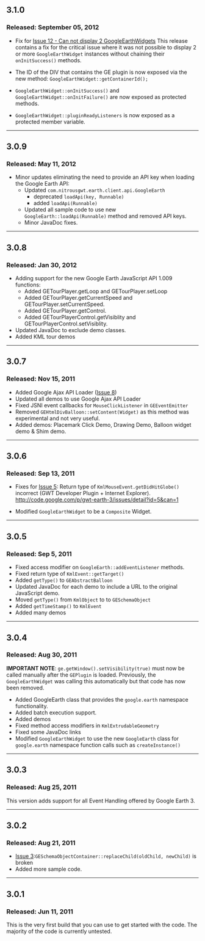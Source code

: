 ## 3.1.0 ##
### Released: September 05, 2012 ###
  * Fix for [Issue 12 - Can not display 2 GoogleEarthWidgets](http://code.google.com/p/gwt-earth-3/issues/detail?id=12)
This release contains a fix for the critical issue where it was not possible to display 2 or more `GoogleEarthWidget` instances without chaining their `onInitSuccess()` methods.

  * The ID of the DIV that contains the GE plugin is now exposed via the new method: `GoogleEarthWidget::getContainerId();`

  * `GoogleEarthWidget::onInitSuccess()` and `GoogleEarthWidget::onInitFailure()` are now exposed as protected methods.

  * `GoogleEarthWidget::pluginReadyListeners` is now exposed as a protected member variable.

---

## 3.0.9 ##
### Released: May 11, 2012 ###
  * Minor updates eliminating the need to provide an API key when loading the Google Earth API:
    * Updated `com.nitrousgwt.earth.client.api.GoogleEarth`
      * deprecated `loadApi(key, Runnable)`
      * added `loadApi(Runnable)`
    * Updated all sample code to use new `GoogleEarth::loadApi(Runnable)` method and removed API keys.
    * Minor JavaDoc fixes.

---

## 3.0.8 ##
### Released: Jan 30, 2012 ###
  * Adding support for the new Google Earth JavaScript API 1.009 functions:
    * Added GETourPlayer.getLoop and GETourPlayer.setLoop
    * Added GETourPlayer.getCurrentSpeed and GETourPlayer.setCurrentSpeed.
    * Added GETourPlayer.getControl.
    * Added GETourPlayerControl.getVisiblity and GETourPlayerControl.setVisiblity.
  * Updated JavaDoc to exclude demo classes.
  * Added KML tour demos

---

## 3.0.7 ##
### Released: Nov 15, 2011 ###
  * Added Google Ajax API Loader ([Issue 8](https://code.google.com/p/gwt-earth-3/issues/detail?id=8))
  * Updated all demos to use Google Ajax API Loader
  * Fixed JSNI event callbacks for `MouseClickListener` in `GEEventEmitter`
  * Removed `GEHtmlDivBalloon::setContent(Widget)` as this method was experimental and not very useful.
  * Added demos: Placemark Click Demo, Drawing Demo, Balloon widget demo & Shim demo.

---

## 3.0.6 ##
### Released: Sep 13, 2011 ###
  * Fixes for [Issue 5](https://code.google.com/p/gwt-earth-3/issues/detail?id=5): Return type of `KmlMouseEvent.getDidHitGlobe()` incorrect (GWT Developer Plugin + Internet Explorer). http://code.google.com/p/gwt-earth-3/issues/detail?id=5&can=1

  * Modified `GoogleEarthWidget` to be a `Composite` Widget.

---

## 3.0.5 ##
### Released: Sep 5, 2011 ###
  * Fixed access modifier on `GoogleEarth::addEventListener` methods.
  * Fixed return type of `KmlEvent::getTarget()`
  * Added `getType()` to `GEAbstractBalloon`
  * Updated JavaDoc for each demo to include a URL to the original JavaScript demo.
  * Moved `getType()` from `KmlObject` to to `GESchemaObject`
  * Added `getTimeStamp()` to `KmlEvent`
  * Added many demos

---

## 3.0.4 ##
### Released: Aug 30, 2011 ###
**IMPORTANT NOTE**: `ge.getWindow().setVisibility(true)` must now be called manually after the `GEPlugin` is loaded. Previously, the `GoogleEarthWidget` was calling this automatically but that code has now been removed.

  * Added GoogleEarth class that provides the `google.earth` namespace functionality.
  * Added batch execution support.
  * Added demos
  * Fixed method access modifiers in `KmlExtrudableGeometry`
  * Fixed some JavaDoc links
  * Modified `GoogleEarthWidget` to use the new `GoogleEarth` class for `google.earth` namespace function calls such as `createInstance()`

---

## 3.0.3 ##
### Released: Aug 25, 2011 ###
This version adds support for all Event Handling offered by Google Earth 3.

---

## 3.0.2 ##
### Released: Aug 21, 2011 ###
  * [Issue 3](https://code.google.com/p/gwt-earth-3/issues/detail?id=3):`GESchemaObjectContainer::replaceChild(oldChild, newChild)` is broken
  * Added more sample code.

---

## 3.0.1 ##
### Released: Jun 11, 2011 ###
This is the very first build that you can use to get started with the code. The majority of the code is currently untested.